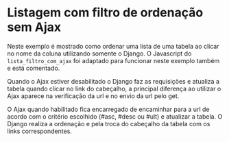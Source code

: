 Listagem com filtro de ordenação sem Ajax
===

Neste exemplo é mostrado como ordenar uma lista de uma tabela ao clicar no nome da coluna utilizando somente o Django. 
O Javascript do `lista_filtro_com_ajax` foi adaptado para funcionar neste exemplo também e está comentado. 

Quando o Ajax estiver desabilitado o Django faz as requisições e atualiza a tabela quando clicar no link do cabeçalho, a 
principal diferença ao utilizar o Ajax aparece na verificação da url e no envio da url pelo get.

O Ajax quando habilitado fica encarregado de encaminhar para a url de acordo com o critério escolhido (#asc, #desc ou #ult) 
e atualizar a tabela. O Django realiza a ordenação e pela troca do cabeçalho da tabela com os links correspondentes.

